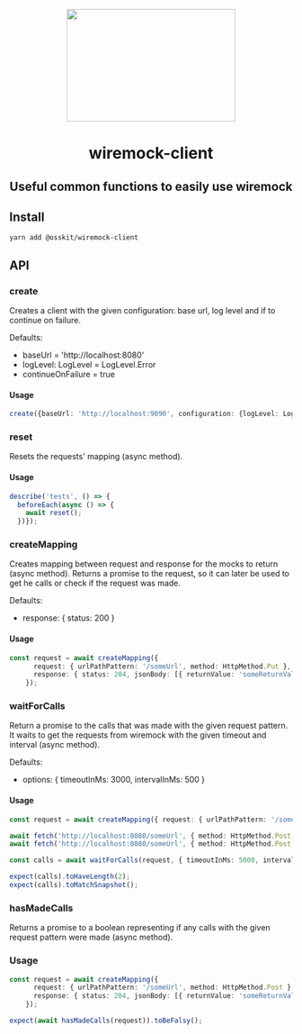 <p align="center">
<img width="300" height="200" src="https://user-images.githubusercontent.com/15312980/175097744-6f69f4a6-f11d-4b16-8857-225d0cdecffe.svg" />
  </p>

  <div align="center">
  
# wiremock-client

## Useful common functions to easily use wiremock 
</div>

## Install
```
yarn add @osskit/wiremock-client
```

## API

### create

Creates a client with the given configuration: base url, log level and if to continue on failure.

Defaults:
* baseUrl = 'http://localhost:8080'
* logLevel: LogLevel = LogLevel.Error
* continueOnFailure = true

#### Usage
```ts
create({baseUrl: 'http://localhost:9090', configuration: {logLevel: LogLevel.Warn, continueOnFailure: false}})
```

### reset

Resets the requests' mapping (async method).

#### Usage
```ts
describe('tests', () => {
  beforeEach(async () => {
    await reset();
  })});
```

### createMapping

Creates mapping between request and response for the mocks to return (async method). 
Returns a promise to the request, so it can later be used to get he calls or check if the request was made.

Defaults:
* response: { status: 200 }

#### Usage
```ts
const request = await createMapping({
      request: { urlPathPattern: '/someUrl', method: HttpMethod.Put },
      response: { status: 204, jsonBody: [{ returnValue: 'someReturnValue' }] },
    });
```

### waitForCalls

Return a promise to the calls that was made with the given request pattern. It waits to get the requests from 
wiremock with the given timeout and interval (async 
method).


Defaults:
* options: { timeoutInMs: 3000, intervalInMs: 500 }

#### Usage
```ts
const request = await createMapping({ request: { urlPathPattern: '/someUrl', method: HttpMethod.Post } });

await fetch('http://localhost:8080/someUrl', { method: HttpMethod.Post, body: JSON.stringify(body) });
await fetch('http://localhost:8080/someUrl', { method: HttpMethod.Post, body: JSON.stringify(body) });

const calls = await waitForCalls(request, { timeoutInMs: 5000, intervalInMs: 1000 });

expect(calls).toHaveLength(2);
expect(calls).toMatchSnapshot();
```

### hasMadeCalls

Returns a promise to a boolean representing if any calls with the given request pattern were made (async method).

### Usage
```ts
const request = await createMapping({
      request: { urlPathPattern: '/someUrl', method: HttpMethod.Post },
      response: { status: 204, jsonBody: [{ returnValue: 'someReturnValue' }] },
    });

expect(await hasMadeCalls(request)).toBeFalsy();
```
